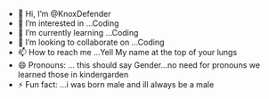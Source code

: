- 👋 Hi, I’m @KnoxDefender
- 👀 I’m interested in ...Coding
- 🌱 I’m currently learning ...Coding
- 💞️ I’m looking to collaborate on ...Coding
- 📫 How to reach me ...Yell My name at the top of your lungs
- 😄 Pronouns: ... this should say Gender...no need for pronouns we learned those in kindergarden 
- ⚡ Fun fact: ...i was born male and ill always be a male


<!---
KnoxDefender/KnoxDefender is a ✨ special ✨ repository because its `README.md` (this file) appears on your GitHub profile.
You can click the Preview link to take a look at your changes.
--->
